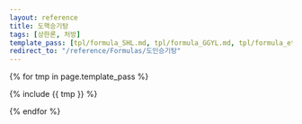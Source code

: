 ```yaml
---
layout: reference
title: 도핵승기탕
tags: [상한론, 처방]
template_pass: [tpl/formula_SHL.md, tpl/formula_GGYL.md, tpl/formula_etc.md]
redirect_to: "/reference/Formulas/도인승기탕"
---
```



{% for tmp in page.template_pass %}

{% include {{ tmp }} %}

{% endfor %}
